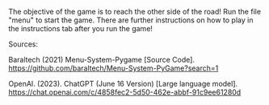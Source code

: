 The objective of the game is to reach the other side of the road!
Run the file "menu" to start the game.
There are further instructions on how to play in the instructions tab after you run the game!



Sources:

Baraltech (2021) Menu-System-Pygame [Source Code]. https://github.com/baraltech/Menu-System-PyGame?search=1 

OpenAI. (2023). ChatGPT (June 16 Version) [Large language model]. https://chat.openai.com/c/4858fec2-5d50-462e-abbf-91c9ee61280d 
